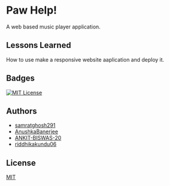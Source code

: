 
# Paw Help!

A web based music player application.


## Lessons Learned

How to use make a responsive website aaplication and deploy it.


## Badges


[![MIT License](https://img.shields.io/badge/License-MIT-green.svg)](https://choosealicense.com/licenses/mit/)



## Authors
- [samratghosh291](https://github.com/samratghosh291)
- [AnushkaBanerjee](https://github.com/AnushkaBanerjee)
- [ANKIT-BISWAS-20](https://github.com/ANKIT-BISWAS-20)
- [riddhikakundu06](https://github.com/riddhikakundu06)

## License

[MIT](https://choosealicense.com/licenses/mit/)

